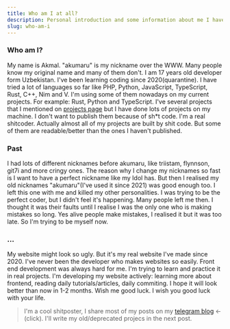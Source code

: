```yaml
---
title: Who am I at all?
description: Personal introduction and some information about me I haven't mentioned on about page.
slug: who-am-i
---
```


### Who am I?

My name is Akmal. "akumaru" is my nickname over the WWW. Many people know my original name and many of them don't. 
I am 17 years old developer form Uzbekistan. I've been learning coding since 2020(quarantine). I have tried a lot of languages so far like
PHP, Python, JavaScript, TypeScript, Rust, C++, Nim and V. I'm using some of them nowadays on my current projects. For example: Rust, Python and TypeScript. I've several projects that I mentioned on [projects page](https://akumarujon.uz/projects) but I have done lots of projects on my machine. I don't want to publish them because of sh*t code. I'm a real shitcoder. Actually almost all of my projects are built by shit code. But some of them are readable/better than the ones I haven't published.


### Past
I had lots of different nicknames before akumaru, like triistam, flynnson, git7i and more cringy ones. The reason why I change my nicknames so fast is I want to have a perfect nickname like my Idol has. But then I realised my old nicknames "akumaru"(I've used it since 2021) was good enough too. I left this one with me and killed my other personalities. I was trying to be the perfect coder, but I didn't feel it's happening. Many people left me then. I thought it was their faults until I realise I was the only one who is making mistakes so long. Yes alive people make mistakes, I realised it but it was too late. So I'm trying to be myself now.


### ...
My website might look so ugly. But it's my real website I've made since 2020. I've never been the developer who makes websites so easily. Front end development was always hard for me. I'm trying to learn and practice it in real projects. I'm developing my website actively: learning more about frontend, reading daily tutorials/articles, daily commiting. I hope it will look better than now in 1-2 months. Wish me good luck. I wish you good luck with your life.

> I'm a cool shitposter, I share most of my posts on my [telegram blog](https://akumarubek.t.me) <- (click). 
> I'll write my old/deprecated projecs in the next post. 